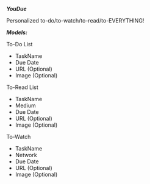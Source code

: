 ***YouDue***

Personalized to-do/to-watch/to-read/to-EVERYTHING!


***Models:***

To-Do List
- TaskName
- Due Date
- URL (Optional)
- Image (Optional)

To-Read List
- TaskName
- Medium
- Due Date
- URL (Optional)
- Image (Optional)

To-Watch
- TaskName
- Network
- Due Date
- URL (Optional)
- Image (Optional)


